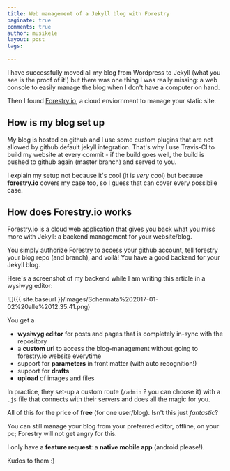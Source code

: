 ```yaml
---
title: Web management of a Jekyll blog with Forestry
paginate: true
comments: true
author: musikele
layout: post
tags:
  
---
```


I have successfully moved all my blog from Wordpress to Jekyll (what you see is the proof of it!) but there was one thing I was really missing: a web console to easily manage the blog when I don't have a computer on hand.

Then I found [Forestry.io](http://forestry.io), a cloud enviornment to manage your static site.

## How is my blog set up

My blog is hosted on github and I use some custom plugins that are not allowed by github default jekyll integration. That's why I use Travis-CI to build my website at every commit - if the build goes well, the build is pushed to github again (master branch) and served to you.

I explain my setup not because it's cool (it is _very_ cool) but because **forestry.io** covers my case too, so I guess that can cover every possibile case.

## How does Forestry.io works

Forestry.io is a cloud web application that gives you back what you miss more with Jekyll: a backend management for your website/blog.

You simply authorize Forestry to access your github account, tell forestry your blog repo (and branch), and voilà! You have a good backend for your Jekyll blog.

Here's a screenshot of my backend while I am writing this article in a wysiwyg editor:

![]({{ site.baseurl }}/images/Schermata%202017-01-02%20alle%2012.35.41.png)

You get a

* **wysiwyg editor** for posts and pages that is completely in-sync with the repository
*   a **custom url** to access the blog-management without going to forestry.io website everytime
*   support for **parameters** in front matter (with auto recognition!)
*  support for **drafts**
*  **upload** of images and files

In practice, they set-up a custom route (`/admin` ? you can choose it) with a `.js` file that connects with their servers and does all the magic for you.

All of this for the price of **free** (for one user/blog). Isn't this just _fantastic_?

You can still manage your blog from your preferred editor, offline, on your pc; Forestry will not get angry for this.

I only have a **feature request**: a **native mobile app** (android please!).

Kudos to them :)